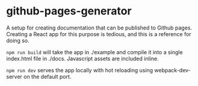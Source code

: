 # github-pages-generator

A setup for creating documentation that can be published to Github pages. Creating a React app for this purpose is tedious, and this is a reference for doing so.

`npm run build` will take the app in ./example and compile it into a single index.html file in ./docs. Javascript assets are included inline.

`npm run dev` serves the app locally with hot reloading using webpack-dev-server on the default port.
